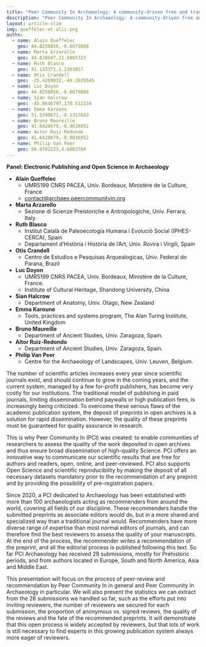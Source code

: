 ```yaml
---
title: "Peer Community In Archaeology: A community-driven free and transparent system for preprints peer-reviewing"
description: "Peer Community In Archaeology: A community-driven free and transparent system for preprints peer-reviewing"
layout: article-slim
img: queffelec-et-alii.png
auths:
  - name: Alain Queffelec
    geo: 44.8258856,-0.6079888
  - name: Marta Arzarello
    geo: 44.838647,11.6065323
  - name: Ruth Blasco
    geo: 41.133371,1.2363857
  - name: Otis Crandell
    geo: -25.4269032,-49.2639545
  - name: Luc Doyon
    geo: 44.8258856,-0.6079888
  - name: Sian Halcrow
    geo: -45.8646797,170.512234
  - name: Emma Karoune
    geo: 51.5300671,-0.1317683
  - name: Bruno Maureille
    geo: 41.6420679,-0.9036952
  - name: Aitor Ruiz-Redondo
    geo: 41.6420679,-0.9036952
  - name: Philip Van Peer
    geo: 50.8702223,4.6883784
---
```


**Panel: Electronic Publishing and Open Science in Archaeology**

- **Alain Queffelec**
  - UMR5199 CNRS PACEA, Univ. Bordeaux, Ministère de la Culture, France
  - [contact@archaeo.peercommunityin.org](contact@archaeo.peercommunityin.org)
- **Marta Arzarello**
  - Sezione di Scienze Preistoriche e Antropologiche, Univ. Ferrara, Italy.
- **Ruth Blasco**
  - Institut Català de Paleoecologia Humana i Evolució Social (IPHES-CERCA), Spain
  - Departament d’Història i Història de l’Art, Univ. Rovira i Virgili, Spain
- **Otis Crandell**
  - Centro de Estudios e Pesquisas Arquealogicas, Univ. Federal do Parana, Brazil
- **Luc Doyon**
  - UMR5199 CNRS PACEA, Univ. Bordeaux, Ministère de la Culture, France.
  - Institute of Cultural Heritage, Shandong University, China
- **Sian Halcrow**
  - Department of Anatomy, Univ. Otago, New Zealand
- **Emma Karoune**
  - Tools, practices and systems program, The Alan Turing Institute, United Kingdom 
- **Bruno Maureille**
  - Department of Ancient Studies, Univ. Zaragoza, Spain.
- **Aitor Ruiz-Redondo**
  - Department of Ancient Studies, Univ. Zaragoza, Spain.
- **Philip Van Peer**
  - Centre for the Archaeology of Landscapes, Univ. Leuven, Belgium.
  
The number of scientific articles increases every year since scientific journals exist, and should continue to grow in the coming years, and the current system, managed by a few for-profit publishers, has become very costly for our institutions. The traditional model of publishing in paid journals, limiting dissemination behind paywalls or high publication fees, is increasingly being criticized. To overcome these serious flaws of the academic publication system, the deposit of preprints in open archives is a solution for rapid dissemination. However, the quality of these preprints must be guaranteed for quality assurance in research.

This is why Peer Community In (PCI) was created: to enable communities of researchers to assess the quality of the work deposited in open archives and thus ensure broad dissemination of high-quality Science. PCI offers an innovative way to communicate our scientific results that are free for authors and readers, open, online, and peer-reviewed. PCI also supports Open Science and scientific reproducibility by making the deposit of all necessary datasets mandatory prior to the recommendation of any preprint and by providing the possibility of pre-registration papers.

Since 2020, a PCI dedicated to Archaeology has been established with more than 100 archaeologists acting as recommenders from around the world, covering all fields of our discipline. These recommenders handle the submitted preprints as associate editors would do, but in a more shared and specialized way than a traditional journal would. Recommenders have more diverse range of expertise than most normal editors of journals, and can therefore find the best reviewers to assess the quality of your manuscripts. At the end of the process, the recommender writes a recommendation of the preprint, and all the editorial process is published following this text. So far PCI Archaeology has received 28 submissions, mostly for Prehistoric periods, and from authors located in Europe, South and North America, Asia and Middle East. 

This presentation will focus on the process of peer-review and recommendation by Peer Community In in general and Peer Community In Archaeology in particular. We will also present the statistics we can extract from the 28 submissions we handled so far, such as the efforts put into inviting reviewers, the number of reviewers we secured for each submission, the proportion of anonymous vs. signed reviews, the quality of the reviews and the fate of the recommended preprints. It will demonstrate that this open process is widely accepted by reviewers, but that lots of work is still necessary to find experts in this growing publication system always more eager of reviewers.
